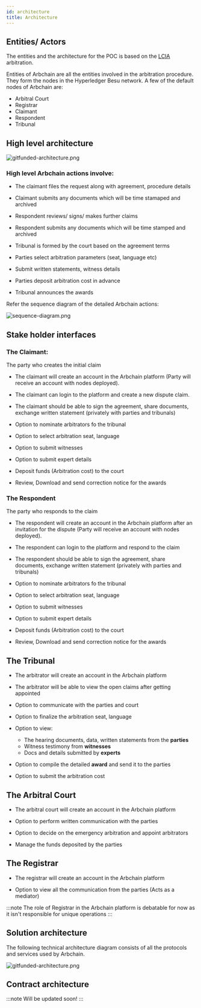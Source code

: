 ```yaml
---
id: architecture
title: Architecture
---
```


## Entities/ Actors

The entities and the architecture for the POC is based on the [LCIA](https://lcia.org) arbitration.

Entities of Arbchain are all the entities involved in the arbitration procedure.
They form the nodes in the Hyperledger Besu network. A few of the default nodes of Arbchain are:

* Arbitral Court
* Registrar
* Claimant
* Respondent
* Tribunal

## High level architecture

![gitfunded-architecture.png](/img/highlevel-architecture.png)
 

### High level Arbchain actions involve:

* The claimant files the request along with agreement, procedure details

* Claimant submits any documents which will be time stamaped and archived

* Respondent reviews/ signs/ makes further claims

* Respondent submits any documents which will be time stamped and archived

* Tribunal is formed by the court based on the agreement terms

* Parties select arbitration parameters (seat, language etc)

* Submit written statements, witness details

* Parties deposit arbitration cost in advance

* Tribunal announces the awards


Refer the sequence diagram of the detailed Arbchain actions:

![sequence-diagram.png](/img/sequence-diagram.png)


## Stake holder interfaces

### The Claimant:
The party who creates the initial claim

* The claimant will create an account in the Arbchain platform (Party will receive an account with nodes deployed).

* The claimant can login to the platform and create a new dispute claim.

* The claimant should be able to sign the agreement, share documents, exchange written statement (privately with parties and tribunals)

* Option to nominate arbitrators fo the tribunal

* Option to select arbitration seat, language

* Option to submit witnesses

* Option to submit expert details

* Deposit funds (Arbitration cost) to the court

* Review, Download and send correction notice for the awards

### The Respondent
The party who responds to the claim

* The respondent will create an account in the Arbchain platform after an invitation for the dispute (Party will receive an account with nodes deployed).

* The respondent can login to the platform and respond to the claim

* The respondent should be able to sign the agreement, share documents, exchange written statement (privately with parties and tribunals)

* Option to nominate arbitrators fo the tribunal

* Option to select arbitration seat, language

* Option to submit witnesses

* Option to submit expert details

* Deposit funds (Arbitration cost) to the court

* Review, Download and send correction notice for the awards

## The Tribunal

* The arbitrator will create an account in the Arbchain platform

* The arbitrator will be able to view the open claims after getting appointed

* Option to communicate with the parties and court

*  Option to finalize the arbitration seat, language

* Option to view:
    * The hearing documents, data, written statements from the **parties** 
    * Witness testimony from **witnesses**
    * Docs and details submitted by **experts**
    
* Option to compile the detailed **award** and send it to the parties

* Option to submit the arbitration cost
    
## The Arbitral Court

* The arbitral court will create an account in the Arbchain platform

* Option to perform written communication with the parties

* Option to decide on the emergency arbitration and appoint arbitrators

* Manage the funds deposited by the parties

## The Registrar

* The registrar will create an account in the Arbchain platform

* Option to view all the communication from the parties (Acts as a mediator)

:::note
The role of Registrar in the Arbchain platform is debatable for now as it isn't responsible for unique operations
:::




## Solution architecture
The following technical architecture diagram consists of all the protocols and services used by Arbchain. 

![gitfunded-architecture.png](/img/solution-architecture.png)


## Contract architecture

:::note
Will be updated soon!
:::











